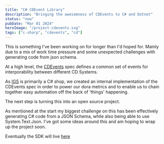 ```yaml
---
title: "C# CDEvent Library"
description: "Bringing the awesomness of CDEvents to C# and Dotnet"
status: "now"
pubDate: "Mar 01 2024"
heroImage: "/project-cdevents.svg"
tags: ["c-sharp", "cdevents", "cd"]
---
```


This is something I've been working on for longer than I'd hoped for. Mainly due to a mix of work time pressure and
some unexpected challenges with generating code from json schema.

At a high level, the [CDEvents](https://cdevents.dev/) spec defines a common set of events for interporability between different CD Systems.

As [IGS](https://www.intelligentgrowthsolutions.com/) is primarily a C# shop, we created an internal implementation of the CDEvents spec in order to power
our dora metrics and to enable us to chain together easy automation off the back of 'things' happening.

The next step is turning this into an open source project.

As mentioned at the start my biggest challenge on this has been effectively generating C# code from a JSON Schema, while also being able to use System.Text.Json. I've
got some ideas around this and am hoping to wrap up the project soon.

Eventually the SDK will live [here](https://github.com/cdevents/sdk-dotnet)
